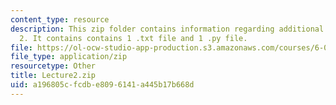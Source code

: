 ```yaml
---
content_type: resource
description: This zip folder contains information regarding additional files for lecture
  2. It contains contains 1 .txt file and 1 .py file.
file: https://ol-ocw-studio-app-production.s3.amazonaws.com/courses/6-0002-introduction-to-computational-thinking-and-data-science-fall-2016/a196805cfcdbe8096141a445b17b668d_Lecture2.zip
file_type: application/zip
resourcetype: Other
title: Lecture2.zip
uid: a196805c-fcdb-e809-6141-a445b17b668d
---
```

